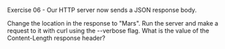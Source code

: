 Exercise 06 - Our HTTP server now sends a JSON response body.

Change the location in the response to "Mars". Run the server and make a request to it with curl using the --verbose flag. What is the value of the Content-Length response header?
